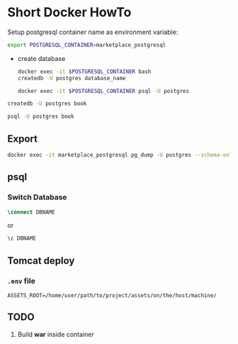 # Short Docker HowTo

Setup postgresql container name as environment variable:

```bash
export POSTGRESQL_CONTAINER=marketplace_postgresql
```

- create database

  ```bash
  docker exec -it $POSTGRESQL_CONTAINER bash
  createdb -U postgres database_name

  docker exec -it $POSTGRESQL_CONTAINER psql -U postgres
  ```

```bash
createdb -U postgres book
```

```bash
psql -U postgres book
```

## Export

```bash
docker exec -it marketplace_postgresql pg_dump -U postgres --schema-only --no-owner marketplace > marketplace.sql
```

## psql

### Switch Database

```sql
\connect DBNAME
```

or

```sql
\c DBNAME
```

## Tomcat deploy

### `.env` file

```env
ASSETS_ROOT=/home/user/path/to/project/assets/on/the/host/machine/
```

## TODO

1. Build **war** inside container
